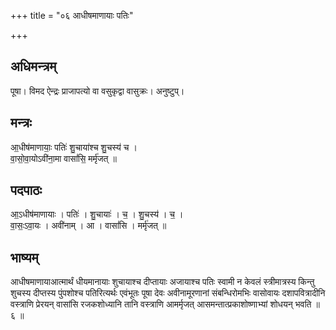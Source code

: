 +++
title = "०६ आधीषमाणायाः पतिः"

+++
## अधिमन्त्रम्
पूषा। विमद ऐन्द्रः प्राजापत्यो वा वसुकृद्वा वासुक्रः। अनुष्टुप्।

## मन्त्रः
आ॒धीष॑माणायाः॒ पतिः॑ शु॒चाया॑श्च शु॒चस्य॑ च ।  
वा॒सो॒वा॒योऽवी॑ना॒मा वासां॑सि॒ मर्मृ॑जत् ॥

## पदपाठः
आ॒ऽधीष॑माणायाः । पतिः॑ । शु॒चायाः॑ । च॒ । शु॒चस्य॑ । च॒ ।  
वा॒सः॒ऽवा॒यः । अवी॑नाम् । आ । वासां॑सि । मर्मृ॑जत् ॥

## भाष्यम्
आधीषमाणायाआत्मार्थं धीयमानायाः शुचायाश्च दीप्तायाः अजायाश्च पतिः स्वामी न केवलं स्त्रीमात्रस्य किन्तु शुचस्य दीप्तस्य पुंपशोश्च पतिरित्यर्थः एवंभूतः पूषा देवः अवीनामूरणानां संबन्धिरोमभिः वासोवायः दशापवित्रादीनि वस्त्राणि प्रेरयन् वासांसि रजकशोध्यानि तानि वस्त्राणि आमर्मृजत् आसमन्तात्प्रकाशोष्णाभ्यां शोधयन् भवति ॥ ६ ॥
